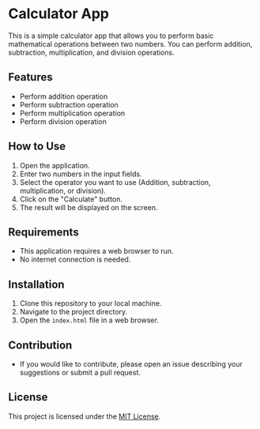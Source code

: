 
# Calculator App

This is a simple calculator app that allows you to perform basic mathematical operations between two numbers. You can perform addition, subtraction, multiplication, and division operations.

## Features

- Perform addition operation
- Perform subtraction operation
- Perform multiplication operation
- Perform division operation

## How to Use

1. Open the application.
2. Enter two numbers in the input fields.
3. Select the operator you want to use (Addition, subtraction, multiplication, or division).
4. Click on the "Calculate" button.
5. The result will be displayed on the screen.

## Requirements

- This application requires a web browser to run.
- No internet connection is needed.


## Installation

1. Clone this repository to your local machine.
2. Navigate to the project directory.
3. Open the `index.html` file in a web browser.

## Contribution

- If you would like to contribute, please open an issue describing your suggestions or submit a pull request.

## License

This project is licensed under the [MIT License](https://github.com/olcayhan/calculatorApp/blob/main/LICENSE).
